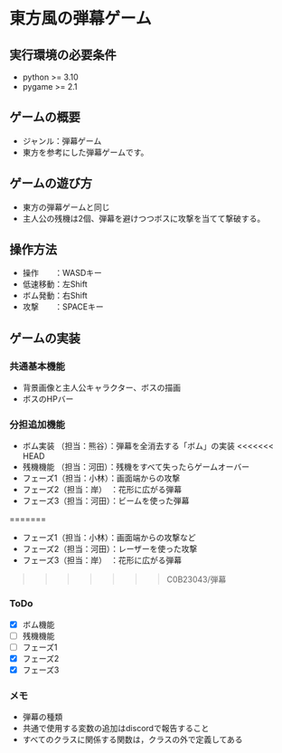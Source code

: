 # 東方風の弾幕ゲーム

## 実行環境の必要条件
* python >= 3.10
* pygame >= 2.1

## ゲームの概要
* ジャンル：弾幕ゲーム
* 東方を参考にした弾幕ゲームです。

## ゲームの遊び方
* 東方の弾幕ゲームと同じ
* 主人公の残機は2個、弾幕を避けつつボスに攻撃を当てて撃破する。

## 操作方法
* 操作　　：WASDキー
* 低速移動：左Shift
* ボム発動：右Shift
* 攻撃　　：SPACEキー

## ゲームの実装
### 共通基本機能
* 背景画像と主人公キャラクター、ボスの描画
* ボスのHPバー

### 分担追加機能
* ボム実装 （担当：熊谷）：弾幕を全消去する「ボム」の実装
<<<<<<< HEAD
* 残機機能 （担当：河田）：残機をすべて失ったらゲームオーバー
* フェーズ1（担当：小林）：画面端からの攻撃
* フェーズ2（担当：岸）　：花形に広がる弾幕
* フェーズ3（担当：河田）：ビームを使った弾幕

=======
* フェーズ1（担当：小林）：画面端からの攻撃など
* フェーズ2（担当：河田）：レーザーを使った攻撃
* フェーズ3（担当：岸）　：花形に広がる弾幕
>>>>>>> C0B23043/弾幕

### ToDo
- [x] ボム機能
- [ ] 残機機能
- [ ] フェーズ1
- [x] フェーズ2
- [x] フェーズ3

### メモ
* 弾幕の種類
* 共通で使用する変数の追加はdiscordで報告すること
* すべてのクラスに関係する関数は，クラスの外で定義してある
